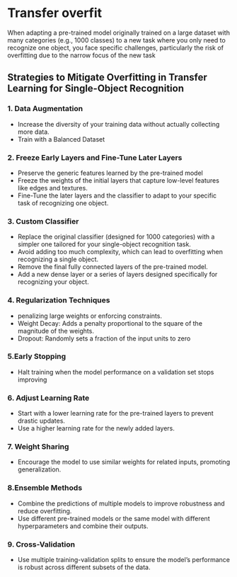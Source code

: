 # Transfer overfit


When adapting a pre-trained model originally trained on a large dataset with many categories (e.g., 1000 classes) to a new task where you only need to recognize one object, you face specific challenges, particularly the risk of overfitting due to the narrow focus of the new task


## Strategies to Mitigate Overfitting in Transfer Learning for Single-Object Recognition

### 1. Data Augmentation
*  Increase the diversity of your training data without actually collecting more data.
* Train with a Balanced Dataset

### 2. Freeze Early Layers and Fine-Tune Later Layers
* Preserve the generic features learned by the pre-trained model 
* Freeze the weights of the initial layers that capture low-level features like edges and textures.
* Fine-Tune the later layers and the classifier to adapt to your specific task of recognizing one object.

### 3. Custom Classifier
* Replace the original classifier (designed for 1000 categories) with a simpler one tailored for your single-object recognition task.
*  Avoid adding too much complexity, which can lead to overfitting when recognizing a single object.
* Remove the final fully connected layers of the pre-trained model.
* Add a new dense layer or a series of layers designed specifically for recognizing your object.

### 4. Regularization Techniques
*  penalizing large weights or enforcing constraints.
* Weight Decay: Adds a penalty proportional to the square of the magnitude of the weights.
* Dropout: Randomly sets a fraction of the input units to zero

### 5.Early Stopping
* Halt training when the model performance on a validation set stops improving

### 6. Adjust Learning Rate
* Start with a lower learning rate for the pre-trained layers to prevent drastic updates.
* Use a higher learning rate for the newly added layers.


### 7. Weight Sharing
* Encourage the model to use similar weights for related inputs, promoting generalization.


### 8.Ensemble Methods
* Combine the predictions of multiple models to improve robustness and reduce overfitting.
* Use different pre-trained models or the same model with different hyperparameters and combine their outputs.

### 9. Cross-Validation
* Use multiple training-validation splits to ensure the model’s performance is robust across different subsets of the data.

